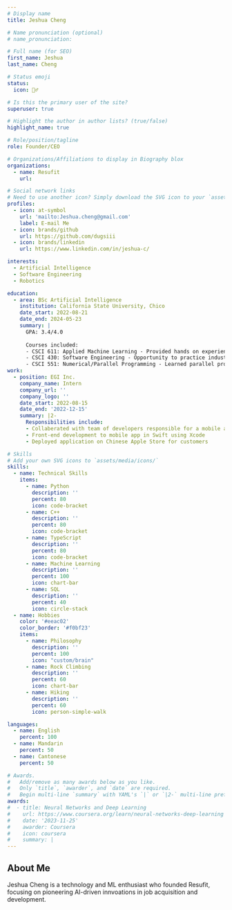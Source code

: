 ```yaml
---
# Display name
title: Jeshua Cheng

# Name pronunciation (optional)
# name_pronunciation:

# Full name (for SEO)
first_name: Jeshua
last_name: Cheng

# Status emoji
status:
  icon: 🧗‍♂️

# Is this the primary user of the site?
superuser: true

# Highlight the author in author lists? (true/false)
highlight_name: true

# Role/position/tagline
role: Founder/CEO

# Organizations/Affiliations to display in Biography blox
organizations:
  - name: Resufit
    url:

# Social network links
# Need to use another icon? Simply download the SVG icon to your `assets/media/icons/` folder.
profiles:
  - icon: at-symbol
    url: 'mailto:Jeshua.cheng@gmail.com'
    label: E-mail Me
  - icon: brands/github
    url: https://github.com/dugsiii
  - icon: brands/linkedin
    url: https://www.linkedin.com/in/jeshua-c/

interests:
  - Artificial Intelligence
  - Software Engineering
  - Robotics

education:
  - area: BSc Artificial Intelligence
    institution: California State University, Chico
    date_start: 2022-08-21
    date_end: 2024-05-23
    summary: |
      GPA: 3.4/4.0
      
      Courses included:
      - CSCI 611: Applied Machine Learning - Provided hands on experience with various machine learning models.
      - CSCI 430: Software Engineering - Opportunity to practice industry standard version management and AGILE workflow with SCRUM meetings.
      - CSCI 551: Numerical/Parallel Programming - Learned parallel programming paradigm to efficiently and effectivly speed up code.
work:
  - position: EGI Inc.
    company_name: Intern
    company_url: ''
    company_logo: ''
    date_start: 2022-08-15
    date_end: '2022-12-15'
    summary: |2-
      Responsibilities include:
      - Collaberated with team of developers responsible for a mobile app targetted towards project productivity
      - Front-end development to mobile app in Swift using Xcode
      - Deployed application on Chinese Apple Store for customers

# Skills
# Add your own SVG icons to `assets/media/icons/`
skills:
  - name: Technical Skills
    items:
      - name: Python
        description: ''
        percent: 80
        icon: code-bracket
      - name: C++
        description: ''
        percent: 80
        icon: code-bracket
      - name: TypeScript
        description: ''
        percent: 80
        icon: code-bracket
      - name: Machine Learning
        description: ''
        percent: 100
        icon: chart-bar
      - name: SQL
        description: ''
        percent: 40
        icon: circle-stack
  - name: Hobbies
    color: '#eeac02'
    color_border: '#f0bf23'
    items:
      - name: Philosophy
        description: ''
        percent: 100
        icon: "custom/brain"
      - name: Rock Climbing
        description: ''
        percent: 60
        icon: chart-bar
      - name: Hiking
        description: ''
        percent: 60
        icon: person-simple-walk

languages:
  - name: English
    percent: 100
  - name: Mandarin
    percent: 50
  - name: Cantonese
    percent: 50

# Awards.
#   Add/remove as many awards below as you like.
#   Only `title`, `awarder`, and `date` are required.
#   Begin multi-line `summary` with YAML's `|` or `|2-` multi-line prefix and indent 2 spaces below.
awards:
#  - title: Neural Networks and Deep Learning
#    url: https://www.coursera.org/learn/neural-networks-deep-learning
#    date: '2023-11-25'
#    awarder: Coursera
#    icon: coursera
#    summary: |
---
```


## About Me

Jeshua Cheng is a technology and ML enthusiast who founded Resufit, focusing on pioneering AI-driven innvoations in job acquisition and development.
